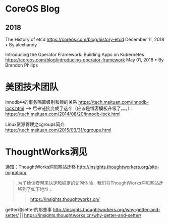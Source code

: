 
# CoreOS Blog

## 2018

The History of etcd https://coreos.com/blog/history-etcd December 11, 2018 • By alexhandy

Introducing the Operator Framework: Building Apps on Kubernetes https://coreos.com/blog/introducing-operator-framework May 01, 2018 • By Brandon Philips

# 美团技术团队

Innodb中的事务隔离级别和锁的关系 https://tech.meituan.com/innodb-lock.html --> 后来链接变成了这个（应该是博客模板升级了。。。）：https://tech.meituan.com/2014/08/20/innodb-lock.html

Linux资源管理之cgroups简介 https://tech.meituan.com/2015/03/31/cgroups.html

# ThoughtWorks洞见

通知：ThoughtWorks洞见网站迁移 http://insights.thoughtworkers.org/site-migration/
> 为了给读者带来快速和稳定的访问体验，我们将ThoughtWorks洞见网站迁移到了如下地址：
>> https://insights.thoughtworks.cn/ 

getter和setter的那些事 http://insights.thoughtworkers.org/why-getter-and-setter/ || https://insights.thoughtworks.cn/why-getter-and-setter/
